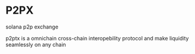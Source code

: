 # P2PX
solana p2p exchange

p2ptx is a omnichain cross-chain interopebility protocol and make liquidity seamlessly on any chain
